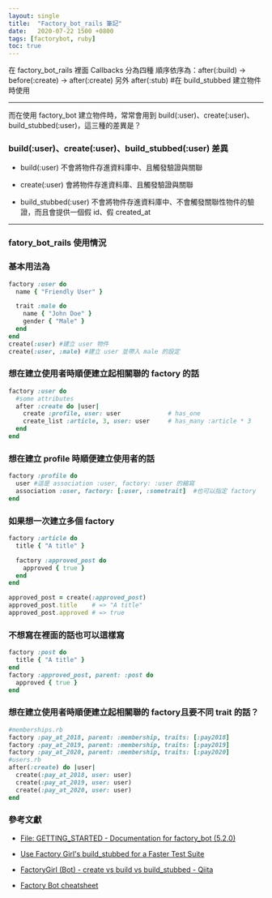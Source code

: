 ```yaml
---
layout: single
title:  "Factory_bot_rails 筆記"
date:   2020-07-22 1500 +0800
tags: [factorybot, ruby]
toc: true
---
```



在 factory_bot_rails 裡面 Callbacks 分為四種
順序依序為：after(:build) -> before(:create) -> after(:create)
另外 after(:stub) #在 build_stubbed 建立物件時使用

---

而在使用 factory_bot 建立物件時，常常會用到 build(:user)、create(:user)、build_stubbed(:user)，這三種的差異是？

### build(:user)、create(:user)、build_stubbed(:user) 差異

* build(:user)
不會將物件存進資料庫中、且觸發驗證與關聯

* create(:user)
會將物件存進資料庫、且觸發驗證與關聯

* build_stubbed(:user)
不會將物件存進資料庫中、不會觸發關聯性物件的驗證，而且會提供一個假 id、假 created_at

---

### fatory_bot_rails 使用情況

### 基本用法為

``` ruby
factory :user do
  name { "Friendly User" }

  trait :male do
    name { "John Doe" }
    gender { "Male" }
  end
end
create(:user) #建立 user 物件
create(:user, :male) #建立 user 並帶入 male 的設定
```

### 想在建立使用者時順便建立起相關聯的 factory 的話

``` ruby
factory :user do
  #some attributes
  after :create do |user|
    create :profile, user: user             # has_one
    create_list :article, 3, user: user     # has_many :article * 3
  end
end
```

### 想在建立 profile 時順便建立使用者的話

``` ruby
factory :profile do
  user #這是 association :user, factory: :user 的縮寫
  association :user, factory: [:user, :sometrait]  #也可以指定 factory
end
```

### 如果想一次建立多個 factory

``` ruby
factory :article do
  title { "A title" }

  factory :approved_post do
    approved { true }
  end
end

approved_post = create(:approved_post)
approved_post.title    # => "A title"
approved_post.approved # => true

```

### 不想寫在裡面的話也可以這樣寫

``` ruby
factory :post do
  title { "A title" }
end
factory :approved_post, parent: :post do
  approved { true }
end
```

### 想在建立使用者時順便建立起相關聯的 factory且要不同 trait 的話？

``` ruby
#memberships.rb
factory :pay_at_2018, parent: :membership, traits: [:pay2018]
factory :pay_at_2019, parent: :membership, traits: [:pay2019]
factory :pay_at_2020, parent: :membership, traits: [:pay2020]
#users.rb
after(:create) do |user|
  create(:pay_at_2018, user: user)
  create(:pay_at_2019, user: user)
  create(:pay_at_2020, user: user)
end
```

### 參考文獻
* [File: GETTING_STARTED - Documentation for factory_bot (5.2.0)](https://www.rubydoc.info/gems/factory_bot/file/GETTING_STARTED.md#transient-attributes)

* [Use Factory Girl's build_stubbed for a Faster Test Suite](https://thoughtbot.com/blog/use-factory-girls-build-stubbed-for-a-faster-test)

* [FactoryGirl (Bot) - create vs build vs build_stubbed - Qiita](https://qiita.com/Kolosek/items/ac078b9911639f8dec3c)

* [Factory Bot cheatsheet](https://devhints.io/factory_bot)
